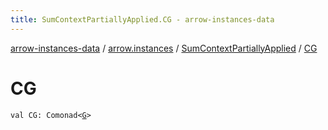 ```yaml
---
title: SumContextPartiallyApplied.CG - arrow-instances-data
---
```


[arrow-instances-data](../../index.html) / [arrow.instances](../index.html) / [SumContextPartiallyApplied](index.html) / [CG](./-c-g.html)

# CG

`val CG: Comonad<`[`G`](index.html#G)`>`